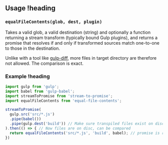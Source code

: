 ## Usage !heading

### `equalFileContents(glob, dest, plugin)`

Takes a valid glob, a valid destination (string) and optionally a function returning a stream transform (typically bound Gulp plugins), and returns a promise that resolves if and only if transformed sources match one-to-one to those in the destination.

Unlike with a tool like [gulp-diff](https://www.npmjs.com/package/gulp-diff), more files in target directory are therefore not allowed. The comparison is exact.

### Example !heading

```js
import gulp from 'gulp';
import babel from 'gulp-babel';
import streamToPromise from 'stream-to-promise';
import equalFileContents from 'equal-file-contents';

streamToPromise(
  gulp.src('src/*.js')
  .pipe(babel())
  .pipe(gulp.dest('build')) // Make sure transpiled files exist on disc
).then(() => { // Now files are on disc, can be compared
  return equalFileContents('src/*.js', 'build', babel); // promise is resolved
})
```
